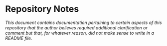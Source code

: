 # Repository Notes

_This document contains documentation pertaining to certain aspects of this repository that the author believes required additional clarification or comment but that, for whatever reason, did not make sense to write in a README file._
